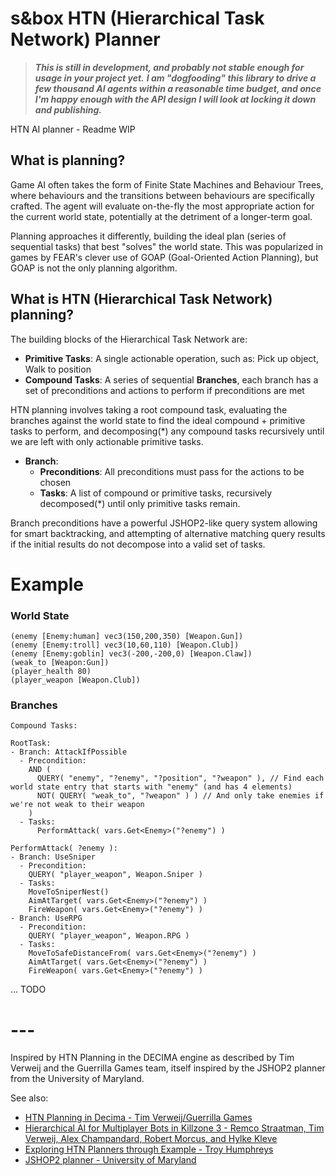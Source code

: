 # s&box HTN (Hierarchical Task Network) Planner

> ***This is still in development, and probably not stable enough for usage in your project yet.***
> ***I am "dogfooding" this library to drive a few thousand AI agents within a reasonable time budget, and once I'm happy enough with the API design I will look at locking it down and publishing.***

HTN AI planner - Readme WIP

## What is planning? 

Game AI often takes the form of Finite State Machines and Behaviour Trees, where behaviours and the transitions between behaviours are specifically crafted. The agent will evaluate on-the-fly the most appropriate action for the current world state, potentially at the detriment of a longer-term goal.

Planning approaches it differently, building the ideal plan (series of sequential tasks) that best "solves" the world state. This was popularized in games by FEAR's clever use of GOAP (Goal-Oriented Action Planning), but GOAP is not the only planning algorithm.

## What is HTN (Hierarchical Task Network) planning?

The building blocks of the Hierarchical Task Network are:
- **Primitive Tasks**: A single actionable operation, such as: Pick up object, Walk to position
- **Compound Tasks**: A series of sequential **Branches**, each branch has a set of preconditions and actions to perform if preconditions are met

HTN planning involves taking a root compound task, evaluating the branches against the world state to find the ideal compound + primitive tasks to perform, and decomposing(*) any compound tasks recursively until we are left with only actionable primitive tasks.

- **Branch**:
  - **Preconditions**: All preconditions must pass for the actions to be chosen
  - **Tasks**: A list of compound or primitive tasks, recursively decomposed(*) until only primitive tasks remain.

Branch preconditions have a powerful JSHOP2-like query system allowing for smart backtracking, and attempting of alternative matching query results if the initial results do not decompose into a valid set of tasks.

# Example
### World State
```
(enemy [Enemy:human] vec3(150,200,350) [Weapon.Gun])
(enemy [Enemy:troll] vec3(10,60,110) [Weapon.Club])
(enemy [Enemy:goblin] vec3(-200,-200,0) [Weapon.Claw])
(weak_to [Weapon:Gun])
(player_health 80)
(player_weapon [Weapon.Club])
```

### Branches
```
Compound Tasks:

RootTask:
- Branch: AttackIfPossible
  - Precondition:
    AND (
      QUERY( "enemy", "?enemy", "?position", "?weapon" ), // Find each world state entry that starts with "enemy" (and has 4 elements)
      NOT( QUERY( "weak_to", "?weapon" ) ) // And only take enemies if we're not weak to their weapon
    )
  - Tasks:
      PerformAttack( vars.Get<Enemy>("?enemy") )

PerformAttack( ?enemy ):
- Branch: UseSniper
  - Precondition:
    QUERY( "player_weapon", Weapon.Sniper )
  - Tasks:
    MoveToSniperNest()
    AimAtTarget( vars.Get<Enemy>("?enemy") )
    FireWeapon( vars.Get<Enemy>("?enemy") )
- Branch: UseRPG
  - Precondition:
    QUERY( "player_weapon", Weapon.RPG )
  - Tasks:
    MoveToSafeDistanceFrom( vars.Get<Enemy>("?enemy") )
    AimAtTarget( vars.Get<Enemy>("?enemy") )
    FireWeapon( vars.Get<Enemy>("?enemy") )
```

... TODO

# ---
Inspired by HTN Planning in the DECIMA engine as described by Tim Verweij and the Guerrilla Games team, itself inspired by the JSHOP2 planner from the University of Maryland.

See also:
- [HTN Planning in Decima - Tim Verweij/Guerrilla Games](https://www.guerrilla-games.com/read/htn-planning-in-decima)
- [Hierarchical AI for Multiplayer Bots in Killzone 3 - Remco Straatman, Tim Verweij, Alex Champandard, Robert Morcus, and Hylke Kleve](https://www.gameaipro.com/GameAIPro/GameAIPro_Chapter29_Hierarchical_AI_for_Multiplayer_Bots_in_Killzone_3.pdf)
- [Exploring HTN Planners through Example - Troy Humphreys](https://www.gameaipro.com/GameAIPro/GameAIPro_Chapter12_Exploring_HTN_Planners_through_Example.pdf)
- [JSHOP2 planner - University of Maryland](https://www.cs.umd.edu/projects/shop/)
